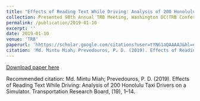 ```yaml
---
title: "Effects of Reading Text While Driving: Analysis of 200 Honolulu Taxi Drivers on a Simulator"
collection: Presented 98th Annual TRB Meeting, Washington DC(TRB Conference)
permalink: /publication/2019-01-10
excerpt: ''
date: 2019-01-10
venue: 'TRB'
paperurl: 'hhttps://scholar.google.com/citations?user=tYNG1aQAAAAJ&hl=en#d=gs_md_cita-d&u=%2Fcitations%3Fview_op%3Dview_citation%26hl%3Den%26user%3DtYNG1aQAAAAJ%26citation_for_view%3DtYNG1aQAAAAJ%3AYOwf2qJgpHMC%26tzom%3D360'
citation: 'Md. Mintu Miah; Prevedouros, P. D. (2019). Effects of Reading Text While Driving: Analysis of 200 Honolulu Taxi Drivers on a Simulator. Transportation Research Board 98th Annual Meeting, (19), 1–14.'
---
```



[Download paper here](https://scholar.google.com/citations?user=tYNG1aQAAAAJ&hl=en#d=gs_md_cita-d&u=%2Fcitations%3Fview_op%3Dview_citation%26hl%3Den%26user%3DtYNG1aQAAAAJ%26citation_for_view%3DtYNG1aQAAAAJ%3AYOwf2qJgpHMC%26tzom%3D360)

Recommended citation: Md. Mintu Miah; Prevedouros, P. D. (2019). Effects of Reading Text While Driving: Analysis of 200 Honolulu Taxi Drivers on a Simulator. Transportation Research Board, (19), 1–14.
